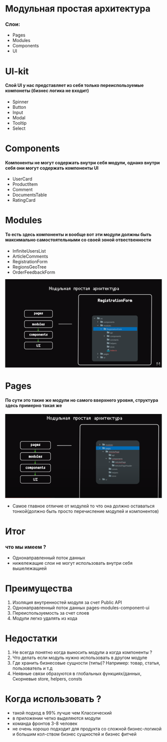 # Модульная простая архитектура

### Слои:

- Pages
- Modules
- Components
- UI

# UI-kit

#### Слой UI у нас представляет из себя только переиспользуемые компонеты (бизнес логика не входит)

- Spinner
- Button
- Input
- Modal
- Tooltip
- Select

# Components

#### Компоненты не могут содержать внутри себя модули, однако внутри себя они могут содержать компоненты UI

- UserCard
- ProductItem
- Comment
- DocumentsTable
- RatingCard

# Modules

#### То есть здесь компоненты и вообще вот эти модули должны быть максимально самостоятельными со своей зоной отвественности

- InfiniteUsersList
- ArticleComments
- RegistrationForm
- RegionsGeoTree
- OrderFeedbackForm

![](./Images/%D0%A1%D0%BD%D0%B8%D0%BC%D0%BE%D0%BA%20%D1%8D%D0%BA%D1%80%D0%B0%D0%BD%D0%B0%20%D0%BE%D1%82%202023-04-23%2023-53-26.png)

# Pages

#### По сути это такие же модули но самого вверхнего уровня, структура здесь примерно такая же

![](./Images/%D0%A1%D0%BD%D0%B8%D0%BC%D0%BE%D0%BA%20%D1%8D%D0%BA%D1%80%D0%B0%D0%BD%D0%B0%20%D0%BE%D1%82%202023-04-24%2000-02-23.png)

- Самое главное отличие от модулей то что она должно оставаться тонкой(должно быть просто перечисление модулей и компонентов)

# Итог

### что мы имеем ?

- Однонаправленный поток данных
- нижележащие слои не могут использовать внутри себя вышележащией

# Преимущества

1. Изоляция внутренностей модуля за счет Public API
2. Однонаправленный поток данных pages-modules-component-ui
3. Переиспользуемость за счет слоев
4. Модули легко удалять из кода

# Недостатки

1. Не всегда понятно когда выносить модули а когда компоненты ?
2. Что делать если модуль нужно использовать в другом модуле
3. Где хранить бизнесовые сущности (типы)? Например: товар, статья, пользователь и т.д
4. Неявные связи образуются в глобальных функциях/данных, Скорневые store, helpers, consts

# Когда использовать ?

- такой подход в 99% лучше чем Классический
- в приложении четко выделяются модули
- команда фронтов 3-8 человек
- не очень хорошо подходит для продукта со сложной бизнес-логикой и большим кол-ством бизнес сущностей и бизнес фитчей
